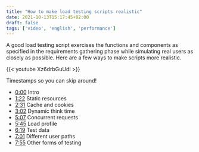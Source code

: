 ```yaml
---
title: "How to make load testing scripts realistic"
date: 2021-10-13T15:17:45+02:00
draft: false
tags: ['video', 'english', 'performance']
---
```

A good load testing script exercises the functions and components as specified in the requirements gathering phase while simulating real users as closely as possible. Here are a few ways to make scripts more realistic.

{{< youtube Xz6drbGuUdI >}}

Timestamps so you can skip around!

- [0:00](https://www.youtube.com/watch?v=Xz6drbGuUdI) Intro
- [1:22](https://www.youtube.com/watch?v=Xz6drbGuUdI&t=82s) Static resources
- [2:31](https://www.youtube.com/watch?v=Xz6drbGuUdI&t=151s) Cache and cookies
- [3:02](https://www.youtube.com/watch?v=Xz6drbGuUdI&t=182s) Dynamic think time
- [5:07](https://www.youtube.com/watch?v=Xz6drbGuUdI&t=307s) Concurrent requests
- [5:45](https://www.youtube.com/watch?v=Xz6drbGuUdI&t=345s) Load profile
- [6:19](https://www.youtube.com/watch?v=Xz6drbGuUdI&t=379s) Test data
- [7:01](https://www.youtube.com/watch?v=Xz6drbGuUdI&t=421s) Different user paths
- [7:55](https://www.youtube.com/watch?v=Xz6drbGuUdI&t=475s) Other forms of testing


